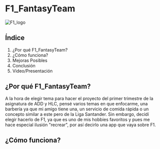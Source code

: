 # F1_FantasyTeam 
![F1_logo](https://user-images.githubusercontent.com/91873665/207651713-eb09bce3-a05f-47df-a283-fe657399be73.jpg)
## Índice
1. ¿Por qué F1_FantasyTeam?
2. ¿Cómo funciona?
3. Mejoras Posibles
4. Conclusión
5. Video/Presentación

## ¿Por qué F1_FantasyTeam?
A la hora de elegir tema para hacer el proyecto del primer trimestre de la asignatura de ADD y HLC, pensé varios temas en que enfocarme, una barbería ya que mi amigo tiene una, un servicio de comida rápida o un concepto similar a este pero de la Liga Santander. Sin embargo, decidí elegir hacerlo de F1, ya que es uno de mis hobbies favoritos y pues me hace especial ilusión "recrear", por así decirlo una app que vaya sobre F1. 

## ¿Cómo funciona?





